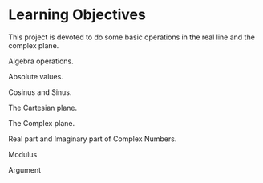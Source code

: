 # Learning Objectives
This project is devoted to do some basic operations in the real line and the complex plane.

Algebra operations.

Absolute values.

Cosinus and Sinus.

The Cartesian plane.

The Complex plane.

Real part and Imaginary part of Complex Numbers.

Modulus

Argument
